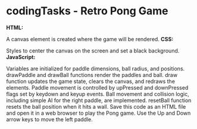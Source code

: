 # codingTasks - Retro Pong Game
**HTML:**

A canvas element is created where the game will be rendered.
**CSS:**

Styles to center the canvas on the screen and set a black background.
**JavaScript:**

Variables are initialized for paddle dimensions, ball radius, and positions.
drawPaddle and drawBall functions render the paddles and ball.
draw function updates the game state, clears the canvas, and redraws the elements.
Paddle movement is controlled by upPressed and downPressed flags set by keydown and keyup events.
Ball movement and collision logic, including simple AI for the right paddle, are implemented.
resetBall function resets the ball position when it hits a wall.
Save this code as an HTML file and open it in a web browser to play the Pong game. Use the Up and Down arrow keys to move the left paddle.
